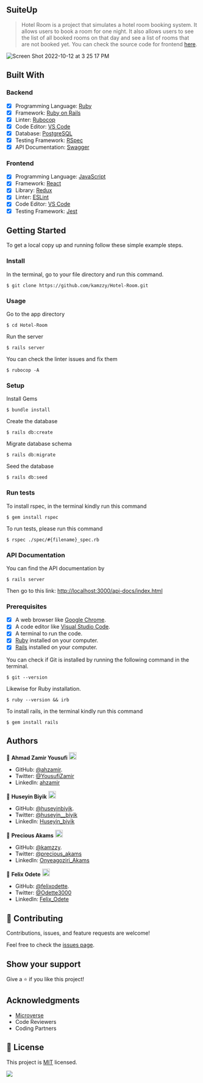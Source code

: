 

## SuiteUp

> Hotel Room is a project that simulates a hotel room booking system. It allows users to book a room for one night. It also allows users to see the list of all booked rooms on that day and see a list of rooms that are not booked yet. You can check the source code for frontend [here](https://github.com/felixodette/hotel-room-frontend).



![Screen Shot 2022-10-12 at 3 25 17 PM](https://user-images.githubusercontent.com/25887253/195348197-e5130420-081e-409f-ae56-7b48d72e00c4.png)


## Built With

### Backend

- [x] Programming Language: [Ruby](https://www.ruby-lang.org/en/)
- [x] Framework: [Ruby on Rails](https://rubyonrails.org/)
- [x] Linter: [Rubocop](https://rubocop.org/)
- [x] Code Editor: [VS Code](https://code.visualstudio.com/)
- [x] Database: [PostgreSQL](https://www.postgresql.org/)
- [x] Testing Framework: [RSpec](https://rspec.info/)
- [x] API Documentation: [Swagger](https://swagger.io/)

### Frontend

- [x] Programming Language: [JavaScript](https://www.javascript.com/)
- [x] Framework: [React](https://reactjs.org/)
- [x] Library: [Redux](https://redux.js.org/)
- [x] Linter: [ESLint](https://eslint.org/)
- [x] Code Editor: [VS Code](https://code.visualstudio.com/)
- [x] Testing Framework: [Jest](https://jestjs.io/)

## Getting Started

To get a local copy up and running follow these simple example steps.

### Install

In the terminal, go to your file directory and run this command.

```
$ git clone https://github.com/kamzzy/Hotel-Room.git
```

### Usage

Go to the app directory
```
$ cd Hotel-Room
```

Run the server
```
$ rails server
```

You can check the linter issues and fix them
```
$ rubocop -A
```

### Setup

Install Gems
```
$ bundle install
```

Create the database
```
$ rails db:create
```

Migrate database schema
```
$ rails db:migrate
```

Seed the database
```
$ rails db:seed
```

### Run tests

To install rspec, in the terminal kindly run this command

```
$ gem install rspec
```

To run tests, please run this command
```
$ rspec ./spec/#{filename}_spec.rb
```

### API Documentation

You can find the API documentation by

```
$ rails server
```

Then go to this link: [http://localhost:3000/api-docs/index.html](http://localhost:3000/api-docs/index.html)

### Prerequisites

- [x] A web browser like [Google Chrome](https://www.google.com/chrome/).
- [x] A code editor like [Visual Studio Code](https://code.visualstudio.com/).
- [x] A terminal to run the code.
- [x] [Ruby](https://www.ruby-lang.org/en/) installed on your computer.
- [x] [Rails](https://rubyonrails.org/) installed on your computer.

You can check if Git is installed by running the following command in the terminal.
```
$ git --version
```

Likewise for Ruby installation.
```
$ ruby --version && irb
```

To install rails, in the terminal kindly run this command
```
$ gem install rails
```
## Authors

👤 **Ahmad Zamir Yousufi** <img src="https://emojis.slackmojis.com/emojis/images/1531849430/4246/blob-sunglasses.gif?1531849430" width="20"/>

- GitHub: [@ahzamir](https://github.com/ahzamir).
- Twitter: [@YousufiZamir](https://twitter.com/YousufiZamir)
- LinkedIn: [ahzamir](https://www.linkedin.com/in/ahzamir/)

👤 **Huseyin Biyik** <img src="https://emojis.slackmojis.com/emojis/images/1531849430/4246/blob-sunglasses.gif?1531849430" width="20"/>

- GitHub: [@huseyinbiyik](https://github.com/huseyinbiyik).
- Twitter: [@huseyin__biyik](https://twitter.com/huseyin__biyik)
- LinkedIn: [Huseyin_biyik](http://www.linkedin.com/in/tahahuseyinbiyik/)

👤 **Precious Akams** <img src="https://emojis.slackmojis.com/emojis/images/1531849430/4246/blob-sunglasses.gif?1531849430" width="20"/>

- GitHub: [@kamzzy](https://github.com/kamzzy).
- Twitter: [@precious_akams](https://twitter.com/precious_akams)
- LinkedIn: [Onyeagoziri_Akams](https://www.linkedin.com/in/Onyeagoziri_Akams/)

👤 **Felix Odete** <img src="https://emojis.slackmojis.com/emojis/images/1531849430/4246/blob-sunglasses.gif?1531849430" width="20"/>

- GitHub: [@felixodette](https://github.com/felixodette).
- Twitter: [@Odette3000](https://twitter.com/Odette3000)
- LinkedIn: [Felix_Odete](https://www.linkedin.com/in/Felix_Odete/)


## 🤝 Contributing

Contributions, issues, and feature requests are welcome!

Feel free to check the [issues page](https://github.com/kamzzy/Hotel-Room/issues).

## Show your support

Give a ⭐️ if you like this project!

## Acknowledgments

- [Microverse](https://www.microverse.org/)
- Code Reviewers
- Coding Partners

## 📝 License

This project is [MIT](./MIT.md) licensed.

![](https://img.shields.io/badge/Microverse-blueviolet)
